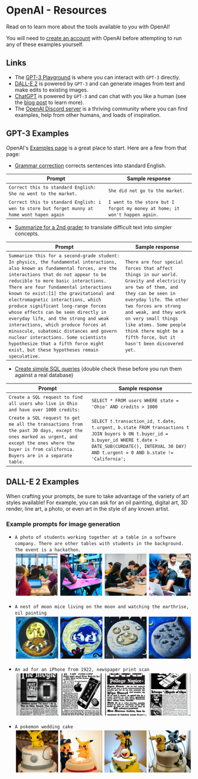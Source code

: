 # OpenAI - Resources
Read on to learn more about the tools available to you with OpenAI!

You will need to [create an account](https://beta.openai.com/signup) with OpenAI before attempting to run any of these examples yourself.

## Links
- The [GPT-3 Playground](https://beta.openai.com/playground) is where you can interact with `GPT-3` directly.
- [DALL-E 2](https://labs.openai.com) is powered by `GPT-3` and can generate images from text and make edits to existing images.
- [ChatGPT](https://chat.openai.com/chat) is powered by `GPT-3` and can chat with you like a human (see the [blog post](https://openai.com/blog/chatgpt) to learn more).
- The [OpenAI Discord server](https://discord.gg/openai) is a thriving community where you can find examples, help from other humans, and loads of inspiration.

## GPT-3 Examples
OpenAI's [Examples page](https://beta.openai.com/examples) is a great place to start. Here are a few from that page:

- [Grammar correction](https://beta.openai.com/examples/default-grammar) corrects sentences into standard English.
  
| Prompt | Sample response |
|-|-|
| `Correct this to standard English: She no went to the market.` | `She did not go to the market.` |
| `Correct this to standard English: i wen to store but forget munny at home wont hapen again` | `I went to the store but I forgot my money at home; it won't happen again.` |

- [Summarize for a 2nd grader](https://beta.openai.com/examples/default-summarize) to translate difficult text into simpler concepts.

| Prompt | Sample response |
|-|-|
| `Summarize this for a second-grade student: In physics, the fundamental interactions, also known as fundamental forces, are the interactions that do not appear to be reducible to more basic interactions. There are four fundamental interactions known to exist:[1] the gravitational and electromagnetic interactions, which produce significant long-range forces whose effects can be seen directly in everyday life, and the strong and weak interactions, which produce forces at minuscule, subatomic distances and govern nuclear interactions. Some scientists hypothesize that a fifth force might exist, but these hypotheses remain speculative.` | `There are four special forces that affect things in our world. Gravity and electricity are two of them, and they can be seen in everyday life. The other two forces are strong and weak, and they work on very small things like atoms. Some people think there might be a fifth force, but it hasn't been discovered yet.` |

- [Create simple SQL queries](https://beta.openai.com/examples/default-sql-request) (double check these before you run them against a real database)
  
| Prompt | Sample response |
|-|-|
| `Create a SQL request to find all users who live in Ohio and have over 1000 credits:` | `SELECT * FROM users WHERE state = 'Ohio' AND credits > 1000` |
| `Create a SQL request to get me all the transactions from the past 30 days, except the ones marked as urgent, and except the ones where the buyer is from california. Buyers are in a separate table.` | `SELECT t.transaction_id, t.date, t.urgent, b.state FROM transactions t JOIN buyers b ON t.buyer_id = b.buyer_id WHERE t.date > DATE_SUB(CURDATE(), INTERVAL 30 DAY) AND t.urgent = 0 AND b.state != 'California';` |

## DALL-E 2 Examples
When crafting your prompts, be sure to take advantage of the variety of art styles available! For example, you can ask for an oil painting, digital art, 3D render, line art, a photo, or even art in the style of any known artist.

### Example prompts for image generation

- `A photo of students working together at a table in a software company. There are other tables with students in the background. The event is a hackathon.`
![](Assets/dall-e_hackathon.png)

- `A nest of moon mice living on the moon and watching the earthrise, oil painting`
![](Assets/dall-e_moonmice.png)

- `An ad for an iPhone from 1922, newspaper print scan`
![](Assets/dall-e_iphone.png)

- `A pokemon wedding cake`
![](Assets/dall-e_pokemoncake.png)
